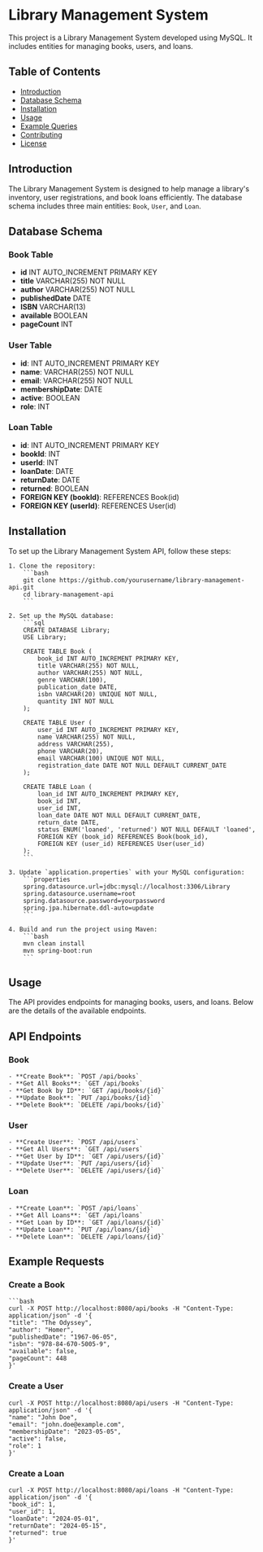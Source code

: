 # Library Management System

This project is a Library Management System developed using MySQL. It includes entities for managing books, users, and loans.

## Table of Contents

- [Introduction](#introduction)
- [Database Schema](#database-schema)
- [Installation](#installation)
- [Usage](#usage)
- [Example Queries](#example-queries)
- [Contributing](#contributing)
- [License](#license)

## Introduction

The Library Management System is designed to help manage a library's inventory, user registrations, and book loans efficiently. The database schema includes three main entities: `Book`, `User`, and `Loan`.

## Database Schema

### Book Table

- **id** INT AUTO_INCREMENT PRIMARY KEY
- **title** VARCHAR(255) NOT NULL
- **author** VARCHAR(255) NOT NULL
- **publishedDate** DATE
- **ISBN** VARCHAR(13)
- **available** BOOLEAN
- **pageCount** INT 

### User Table

- **id**: INT AUTO_INCREMENT PRIMARY KEY
- **name**: VARCHAR(255) NOT NULL
- **email**: VARCHAR(255) NOT NULL
- **membershipDate**: DATE
- **active**: BOOLEAN
- **role**: INT

### Loan Table

- **id**: INT AUTO_INCREMENT PRIMARY KEY
- **bookId**: INT
- **userId**: INT
- **loanDate**: DATE
- **returnDate**: DATE
- **returned**: BOOLEAN
- **FOREIGN KEY (bookId)**: REFERENCES Book(id)
- **FOREIGN KEY (userId)**: REFERENCES User(id)

## Installation

To set up the Library Management System API, follow these steps:

    1. Clone the repository:
        ```bash
        git clone https://github.com/yourusername/library-management-api.git
        cd library-management-api
        ```
    
    2. Set up the MySQL database:
        ```sql
        CREATE DATABASE Library;
        USE Library;
    
        CREATE TABLE Book (
            book_id INT AUTO_INCREMENT PRIMARY KEY,
            title VARCHAR(255) NOT NULL,
            author VARCHAR(255) NOT NULL,
            genre VARCHAR(100),
            publication_date DATE,
            isbn VARCHAR(20) UNIQUE NOT NULL,
            quantity INT NOT NULL
        );
    
        CREATE TABLE User (
            user_id INT AUTO_INCREMENT PRIMARY KEY,
            name VARCHAR(255) NOT NULL,
            address VARCHAR(255),
            phone VARCHAR(20),
            email VARCHAR(100) UNIQUE NOT NULL,
            registration_date DATE NOT NULL DEFAULT CURRENT_DATE
        );
    
        CREATE TABLE Loan (
            loan_id INT AUTO_INCREMENT PRIMARY KEY,
            book_id INT,
            user_id INT,
            loan_date DATE NOT NULL DEFAULT CURRENT_DATE,
            return_date DATE,
            status ENUM('loaned', 'returned') NOT NULL DEFAULT 'loaned',
            FOREIGN KEY (book_id) REFERENCES Book(book_id),
            FOREIGN KEY (user_id) REFERENCES User(user_id)
        );
        ```
    
    3. Update `application.properties` with your MySQL configuration:
        ```properties
        spring.datasource.url=jdbc:mysql://localhost:3306/Library
        spring.datasource.username=root
        spring.datasource.password=yourpassword
        spring.jpa.hibernate.ddl-auto=update
        ```
    
    4. Build and run the project using Maven:
        ```bash
        mvn clean install
        mvn spring-boot:run
        ```

## Usage

The API provides endpoints for managing books, users, and loans. Below are the details of the available endpoints.

## API Endpoints

### Book
    
    - **Create Book**: `POST /api/books`
    - **Get All Books**: `GET /api/books`
    - **Get Book by ID**: `GET /api/books/{id}`
    - **Update Book**: `PUT /api/books/{id}`
    - **Delete Book**: `DELETE /api/books/{id}`
    
### User
    
    - **Create User**: `POST /api/users`
    - **Get All Users**: `GET /api/users`
    - **Get User by ID**: `GET /api/users/{id}`
    - **Update User**: `PUT /api/users/{id}`
    - **Delete User**: `DELETE /api/users/{id}`
    
### Loan
    
    - **Create Loan**: `POST /api/loans`
    - **Get All Loans**: `GET /api/loans`
    - **Get Loan by ID**: `GET /api/loans/{id}`
    - **Update Loan**: `PUT /api/loans/{id}`
    - **Delete Loan**: `DELETE /api/loans/{id}`
    
## Example Requests

### Create a Book

    ```bash
    curl -X POST http://localhost:8080/api/books -H "Content-Type: application/json" -d '{
    "title": "The Odyssey",
    "author": "Homer",
    "publishedDate": "1967-06-05",
    "isbn": "978-84-670-5005-9",
    "available": false,
    "pageCount": 448 
    }'

### Create a User

    curl -X POST http://localhost:8080/api/users -H "Content-Type: application/json" -d '{
    "name": "John Doe",
    "email": "john.doe@example.com",
    "membershipDate": "2023-05-05",
    "active": false,
    "role": 1    
    }'

### Create a Loan

    curl -X POST http://localhost:8080/api/loans -H "Content-Type: application/json" -d '{
    "book_id": 1,
    "user_id": 1,
    "loanDate": "2024-05-01",
    "returnDate": "2024-05-15",
    "returned": true
    }'


